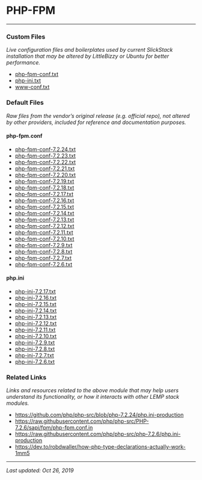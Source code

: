 # PHP-FPM

----

### Custom Files

*Live configuration files and boilerplates used by current SlickStack installation that may be altered by LittleBizzy or Ubuntu for better performance.*

* <a href="/php-fpm/php-fpm-conf.txt">php-fpm-conf.txt</a>
* <a href="/php-fpm/php-ini.txt">php-ini.txt</a>
* <a href="/php-fpm/www-conf.txt">www-conf.txt</a>

### Default Files

*Raw files from the vendor’s original release (e.g. official repo), not altered by other providers, included for reference and documentation purposes.*

#### php-fpm.conf

* <a href="/php-fpm/php-fpm-conf-7.2.24.txt">php-fpm-conf-7.2.24.txt</a>
* <a href="/php-fpm/php-fpm-conf-7.2.23.txt">php-fpm-conf-7.2.23.txt</a>
* <a href="/php-fpm/php-fpm-conf-7.2.22.txt">php-fpm-conf-7.2.22.txt</a>
* <a href="/php-fpm/php-fpm-conf-7.2.21.txt">php-fpm-conf-7.2.21.txt</a>
* <a href="/php-fpm/php-fpm-conf-7.2.20.txt">php-fpm-conf-7.2.20.txt</a>
* <a href="/php-fpm/php-fpm-conf-7.2.19.txt">php-fpm-conf-7.2.19.txt</a>
* <a href="/php-fpm/php-fpm-conf-7.2.18.txt">php-fpm-conf-7.2.18.txt</a>
* <a href="/php-fpm/php-fpm-conf-7.2.17.txt">php-fpm-conf-7.2.17.txt</a>
* <a href="/php-fpm/php-fpm-conf-7.2.16.txt">php-fpm-conf-7.2.16.txt</a>
* <a href="/php-fpm/php-fpm-conf-7.2.15.txt">php-fpm-conf-7.2.15.txt</a>
* <a href="/php-fpm/php-fpm-conf-7.2.14.txt">php-fpm-conf-7.2.14.txt</a>
* <a href="/php-fpm/php-fpm-conf-7.2.13.txt">php-fpm-conf-7.2.13.txt</a>
* <a href="/php-fpm/php-fpm-conf-7.2.12.txt">php-fpm-conf-7.2.12.txt</a>
* <a href="/php-fpm/php-fpm-conf-7.2.11.txt">php-fpm-conf-7.2.11.txt</a>
* <a href="/php-fpm/php-fpm-conf-7.2.10.txt">php-fpm-conf-7.2.10.txt</a>
* <a href="/php-fpm/php-fpm-conf-7.2.9.txt">php-fpm-conf-7.2.9.txt</a>
* <a href="/php-fpm/php-fpm-conf-7.2.8.txt">php-fpm-conf-7.2.8.txt</a>
* <a href="/php-fpm/php-fpm-conf-7.2.7.txt">php-fpm-conf-7.2.7.txt</a>
* <a href="/php-fpm/php-fpm-conf-7.2.6.txt">php-fpm-conf-7.2.6.txt</a>

#### php.ini

* <a href="/php-fpm/php-ini-7.2.17.txt">php-ini-7.2.17.txt</a>
* <a href="/php-fpm/php-ini-7.2.16.txt">php-ini-7.2.16.txt</a>
* <a href="/php-fpm/php-ini-7.2.15.txt">php-ini-7.2.15.txt</a>
* <a href="/php-fpm/php-ini-7.2.14.txt">php-ini-7.2.14.txt</a>
* <a href="/php-fpm/php-ini-7.2.13.txt">php-ini-7.2.13.txt</a>
* <a href="/php-fpm/php-ini-7.2.12.txt">php-ini-7.2.12.txt</a>
* <a href="/php-fpm/php-ini-7.2.11.txt">php-ini-7.2.11.txt</a>
* <a href="/php-fpm/php-ini-7.2.10.txt">php-ini-7.2.10.txt</a>
* <a href="/php-fpm/php-ini-7.2.9.txt">php-ini-7.2.9.txt</a>
* <a href="/php-fpm/php-ini-7.2.8.txt">php-ini-7.2.8.txt</a>
* <a href="/php-fpm/php-ini-7.2.7.txt">php-ini-7.2.7.txt</a>
* <a href="/php-fpm/php-ini-7.2.6.txt">php-ini-7.2.6.txt</a>

### Related Links

*Links and resources related to the above module that may help users understand its functionality, or how it interacts with other LEMP stack modules.*

* https://github.com/php/php-src/blob/php-7.2.24/php.ini-production
* https://raw.githubusercontent.com/php/php-src/PHP-7.2.6/sapi/fpm/php-fpm.conf.in
* https://raw.githubusercontent.com/php/php-src/php-7.2.6/php.ini-production
* https://dev.to/robdwaller/how-php-type-declarations-actually-work-1mm5

----

*Last updated: Oct 26, 2019*
